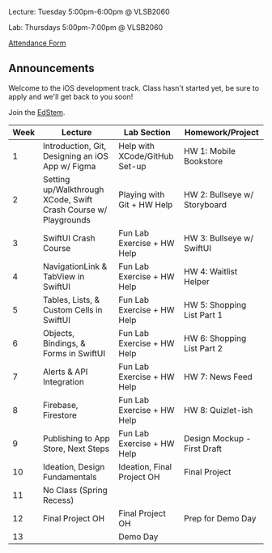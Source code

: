 Lecture: Tuesday 5:00pm-6:00pm @ VLSB2060

Lab: Thursdays 5:00pm-7:00pm @ VLSB2060

[Attendance Form](https://forms.gle/hBqe5hsfnFuTZsB67)

## Announcements

Welcome to the iOS development track. Class hasn't started yet, be sure to apply and we'll get back to you soon!

Join the [EdStem](https://edstem.org/us/join/cw4Evx).

| Week | Lecture                                                         | Lab Section                                       | Homework/Project             |
|------|-----------------------------------------------------------------|---------------------------------------------------|------------------------------|
| 1    | Introduction, Git, Designing an iOS App w/ Figma                | Help with XCode/GitHub Set-up | HW 1: Mobile Bookstore       |
| 2    | Setting up/Walkthrough XCode, Swift Crash Course w/ Playgrounds | Playing with Git + HW Help                                  | HW 2: Bullseye w/ Storyboard |
| 3    | SwiftUI Crash Course                                            | Fun Lab Exercise + HW Help       | HW 3: Bullseye w/ SwiftUI    |
| 4    | NavigationLink & TabView in SwiftUI                             | Fun Lab Exercise + HW Help          | HW 4: Waitlist Helper        |
| 5    | Tables, Lists, & Custom Cells in SwiftUI                        | Fun Lab Exercise + HW Help              | HW 5: Shopping List Part 1   |
| 6    | Objects, Bindings, & Forms in SwiftUI                           | Fun Lab Exercise + HW Help         | HW 6: Shopping List Part 2   |
| 7    | Alerts & API Integration                                        | Fun Lab Exercise + HW Help         | HW 7: News Feed              |
| 8    | Firebase, Firestore                                             | Fun Lab Exercise + HW Help                    | HW 8: Quizlet-ish            |
| 9    | Publishing to App Store, Next Steps                             | Fun Lab Exercise + HW Help                  | Design Mockup - First Draft  |
| 10   | Ideation, Design Fundamentals                                   | Ideation, Final Project OH                        | Final Project                |
| 11   | No Class (Spring Recess)                                        |                                                   |                              |
| 12   | Final Project OH                                                | Final Project OH                                  | Prep for Demo Day            |
| 13   |                                                                 | Demo Day                                          |
